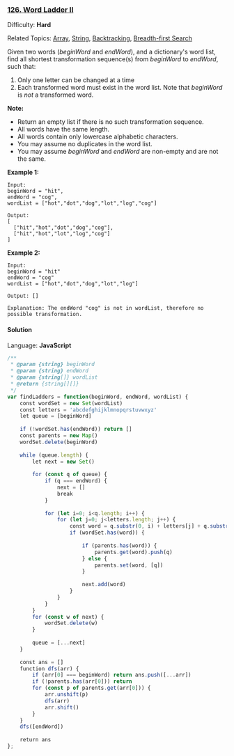 ### [126\. Word Ladder II](https://leetcode.com/problems/word-ladder-ii/)

Difficulty: **Hard**  

Related Topics: [Array](https://leetcode.com/tag/array/), [String](https://leetcode.com/tag/string/), [Backtracking](https://leetcode.com/tag/backtracking/), [Breadth-first Search](https://leetcode.com/tag/breadth-first-search/)


Given two words (_beginWord_ and _endWord_), and a dictionary's word list, find all shortest transformation sequence(s) from _beginWord_ to _endWord_, such that:

1.  Only one letter can be changed at a time
2.  Each transformed word must exist in the word list. Note that _beginWord_ is _not_ a transformed word.

**Note:**

*   Return an empty list if there is no such transformation sequence.
*   All words have the same length.
*   All words contain only lowercase alphabetic characters.
*   You may assume no duplicates in the word list.
*   You may assume _beginWord_ and _endWord_ are non-empty and are not the same.

**Example 1:**

```
Input:
beginWord = "hit",
endWord = "cog",
wordList = ["hot","dot","dog","lot","log","cog"]

Output:
[
  ["hit","hot","dot","dog","cog"],
  ["hit","hot","lot","log","cog"]
]
```

**Example 2:**

```
Input:
beginWord = "hit"
endWord = "cog"
wordList = ["hot","dot","dog","lot","log"]

Output: []

Explanation: The endWord "cog" is not in wordList, therefore no possible transformation.
```


#### Solution

Language: **JavaScript**

```javascript
/**
 * @param {string} beginWord
 * @param {string} endWord
 * @param {string[]} wordList
 * @return {string[][]}
 */
var findLadders = function(beginWord, endWord, wordList) {
    const wordSet = new Set(wordList)
    const letters = 'abcdefghijklmnopqrstuvwxyz'
    let queue = [beginWord]
    
    if (!wordSet.has(endWord)) return []
    const parents = new Map()
    wordSet.delete(beginWord)
    
    while (queue.length) {
        let next = new Set()
        
        for (const q of queue) {
            if (q === endWord) {
                next = []
                break
            }
            
            for (let i=0; i<q.length; i++) {
                for (let j=0; j<letters.length; j++) {
                    const word = q.substr(0, i) + letters[j] + q.substr(i+1, q.length)
                    if (wordSet.has(word)) {
                        
                        if (parents.has(word)) {
                            parents.get(word).push(q)
                        } else {
                            parents.set(word, [q])
                        }
                        
                        next.add(word)
                    }
                }
            }
        }
        for (const w of next) {
            wordSet.delete(w)
        }
        
        queue = [...next]
    }
    
    const ans = []
    function dfs(arr) {
        if (arr[0] === beginWord) return ans.push([...arr])
        if (!parents.has(arr[0])) return
        for (const p of parents.get(arr[0])) {
            arr.unshift(p)
            dfs(arr)
            arr.shift()
        }
    }
    dfs([endWord])
    
    return ans
};
```